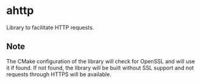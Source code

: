 # ahttp

Library to facilitate HTTP requests.

## Note

The CMake configuration of the library will check for OpenSSL and will use it if found. If not found, the library will be built without SSL support and not requests through HTTPS will be available.
